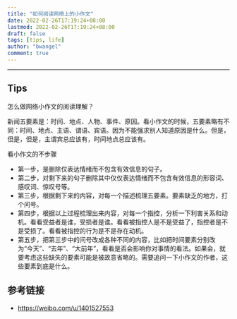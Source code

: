 ```yaml
---
title: "如何阅读网络上的小作文"
date: 2022-02-26T17:19:24+08:00
lastmod: 2022-02-26T17:19:24+08:00
draft: false
tags: [tips, life]
author: "bwangel"
comment: true
---
```


<!--more-->

---

## Tips

怎么做网络小作文的阅读理解？

新闻五要素是：时间、地点、人物、事件、原因。看小作文的时候，五要素略有不同：时间、地点、主语、谓语、宾语。因为不能强求别人知道原因是什么。但是，但是，但是，主谓宾总应该有，时间地点总应该有。

看小作文的不步骤

+ 第一步，是删除仅表达情绪而不包含有效信息的句子。
+ 第二步，对剩下来的句子删除其中仅仅表达情绪而不包含有效信息的形容词、感叹词、惊叹号等。
+ 第三步，根据剩下来的内容，对每一个描述梳理五要素。要素缺乏的地方，打个问号。
+ 第四步，根据以上过程梳理出来内容，对每一个指控，分析一下利害关系和动机。看看受益者是谁，受损者是谁。看看被指控人是不是受益了，指控者是不是受损了。看看被指控的行为是不是存在动机。
+ 第五步，把第三步中的问号改成各种不同的内容，比如把时间要素分别改为“今天”、“去年”、“大前年”，看看是否会影响你对事情的看法。如果会，就要考虑这些缺失的要素可能是被故意省略的。需要追问一下小作文的作者，这些要素到底是什么。

## 参考链接

- https://weibo.com/u/1401527553
